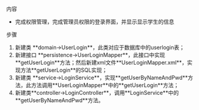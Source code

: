 内容

* 完成权限管理，完成管理员权限的登录界面，并显示显示学生的信息

步骤

1. 新建类 \*\*domain-&gt;UserLogin\*\*，此类对应于数据库中的userlogin表；
2. 新建接口 \*\*persistence-&gt;UserLoginMapper\*\*，此接口中实现\*\*getUserLogin\*\*方法；然后新建xml文件\*\*UserLoginMapper.xml\*\*，实现方法\*\*getUserLogin\*\*的SQL实现；
3. 新建类 \*\*service-&gt;LoginService\*\*，实现\*\*getUserByNameAndPwd\*\*方法，此方法调用\*\*UserLoginMapper\*\*中的\*\*getUserLogin\*\*方法；
4. 新建类\*\*controller-&gt;LoginController\*\*，调用\*\*LoginService\*\*中的\*\*getUserByNameAndPwd\*\*方法。



